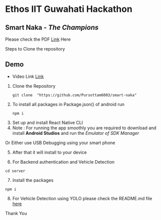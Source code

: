 # Ethos IIT Guwahati Hackathon 
## **Smart Naka** - _The Champions_


Please check the PDF [Link]('https://drive.google.com/file/d/1Nr3nhFW_a3BHKXObGpNUpF_Fpq-gWYek/view?usp=sharing') Here 

Steps to Clone the repository 
## Demo
* Video Link [Link](")

1. Clone the Repository <br>
    ```
    git clone  "https://github.com/Pursottam6003/smart-naka"
    ```
2. To install all packages in Package.json() of android run 
    ```
    npm i 
    ```
3. Set up and install React Native CLI
4. Note : For running the app smoothly you are required to download and install **Android Studios** and run the *Emulator of SDK Manager*

Or Either use USB Debugging using your smart phone

5. After that it will install to your device 

6. For Backend authentication and Vehicle Detection 
```
cd server
```
7.  Install the packages
```
npm i
```
8. For Vehicle Detection using YOLO please check the README.md file [here](server\Vehicle-Detection\README.md) 




Thank You 